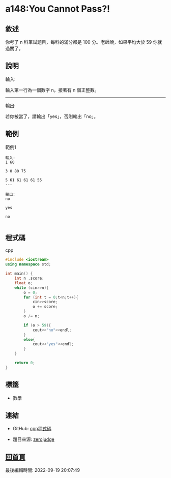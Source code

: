 # a148:You Cannot Pass?!

## 敘述

你考了 n 科筆試題目，每科的滿分都是 100 分。老師說，如果平均大於 59 你就過關了。
								

## 說明

輸入:

輸入第一行為一個數字 n，接著有 n 個正整數。

---

輸出:

若你被當了，請輸出「yes」，否則輸出「no」。

## 範例
範例1

```
輸入:
1 60
3 0 80 75
5 61 61 61 61 55
---

輸出:
no
yes
no

```

## 程式碼
cpp

```cpp
#include <iostream>
using namespace std;

int main() {
    int n ,score;
    float o;
    while (cin>>n){
        o = 0;
        for (int t = 0;t<n;t++){
            cin>>score;
            o += score;
        }
        o /= n;

        if (o > 59){
            cout<<"no"<<endl;
        }
        else{
            cout<<"yes"<<endl;
        }
    }

    return 0;
}


```

## 標籤
- 數學


## 連結
- GitHub: [cpp程式碼](https://github.com/henryleecode23/solve_record/blob/main/zerojudge/a148/main.cpp)


- 題目來源: [zerojudge](https://zerojudge.tw/ShowProblem?problemid=a148)

## [回首頁](https://henryleecode23.github.io/solve_record/)


最後編輯時間: 2022-09-19 20:07:49